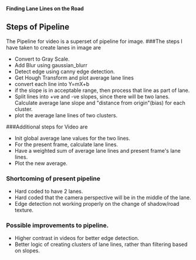 
**Finding Lane Lines on the Road**

## Steps of Pipeline

The Pipeline for video is a superset of pipeline for image.
###The steps I have taken to create lanes in image are
* Convert to Gray Scale.
* Add Blur using gaussian_blurr
* Detect edge using canny edge detection.
* Get Hough Transform and plot average lane lines
* convert each line into Y=mX+b
* if the slope is in acceptable range, then process that line as part of lane.
* Split lines into +ve and -ve slopes, since there will be two lanes. Calculate average lane slope and "distance from origin"(bias) for each cluster.
* plot the average lane lines of two clusters.

###Additional steps for Video are
* Init global average lane values for the two lines.
* For the present frame, calculate lane lines.
* Have a weighted sum of average lane lines and present frame's lane lines.
* Plot the new average.

### Shortcoming of present pipeline
* Hard coded to have 2 lanes.
* Hard coded that the camera perspective will be in the middle of the lane.
* Edge detection not working properly on the change of shadow/road texture.


### Possible improvements to pipeline.
* Higher contrast in videos for better edge detection.
* Better logic of creating clusters of lane lines, rather than filtering based on slopes.
